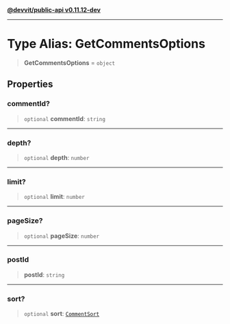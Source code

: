 [**@devvit/public-api v0.11.12-dev**](../../README.md)

---

# Type Alias: GetCommentsOptions

> **GetCommentsOptions** = `object`

## Properties

<a id="commentid"></a>

### commentId?

> `optional` **commentId**: `string`

---

<a id="depth"></a>

### depth?

> `optional` **depth**: `number`

---

<a id="limit"></a>

### limit?

> `optional` **limit**: `number`

---

<a id="pagesize"></a>

### pageSize?

> `optional` **pageSize**: `number`

---

<a id="postid"></a>

### postId

> **postId**: `string`

---

<a id="sort"></a>

### sort?

> `optional` **sort**: [`CommentSort`](CommentSort.md)
